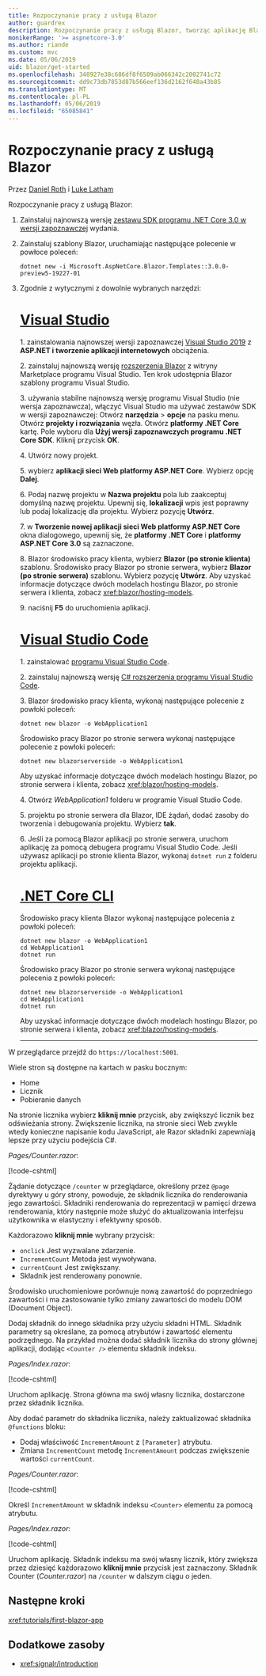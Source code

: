 ```yaml
---
title: Rozpoczynanie pracy z usługą Blazor
author: guardrex
description: Rozpoczynanie pracy z usługą Blazor, tworząc aplikację Blazor, za pomocą narzędzi dostępnych w wybranym.
monikerRange: '>= aspnetcore-3.0'
ms.author: riande
ms.custom: mvc
ms.date: 05/06/2019
uid: blazor/get-started
ms.openlocfilehash: 348927e38c686df8f6509ab066342c2002741c72
ms.sourcegitcommit: dd9c73db7853d87b566eef136d2162f648a43b85
ms.translationtype: MT
ms.contentlocale: pl-PL
ms.lasthandoff: 05/06/2019
ms.locfileid: "65085841"
---
```

# <a name="get-started-with-blazor"></a>Rozpoczynanie pracy z usługą Blazor

Przez [Daniel Roth](https://github.com/danroth27) i [Luke Latham](https://github.com/guardrex)

Rozpoczynanie pracy z usługą Blazor:

1. Zainstaluj najnowszą wersję [zestawu SDK programu .NET Core 3.0 w wersji zapoznawczej](https://dotnet.microsoft.com/download/dotnet-core/3.0) wydania.

1. Zainstaluj szablony Blazor, uruchamiając następujące polecenie w powłoce poleceń:

   ```console
   dotnet new -i Microsoft.AspNetCore.Blazor.Templates::3.0.0-preview5-19227-01
   ```

1. Zgodnie z wytycznymi z dowolnie wybranych narzędzi:

   # <a name="visual-studiotabvisual-studio"></a>[Visual Studio](#tab/visual-studio)

   1.&nbsp;zainstalowania najnowszej wersji zapoznawczej [Visual Studio 2019](https://visualstudio.com/preview) z **ASP.NET i tworzenie aplikacji internetowych** obciążenia.

   2.&nbsp;zainstaluj najnowszą wersję [rozszerzenia Blazor](https://go.microsoft.com/fwlink/?linkid=870389) z witryny Marketplace programu Visual Studio. Ten krok udostępnia Blazor szablony programu Visual Studio.

   3.&nbsp;używania stabilne najnowszą wersję programu Visual Studio (nie wersja zapoznawcza), włączyć Visual Studio ma używać zestawów SDK w wersji zapoznawczej: Otwórz **narzędzia** > **opcje** na pasku menu. Otwórz **projekty i rozwiązania** węzła. Otwórz **platformy .NET Core** kartę. Pole wyboru dla **Użyj wersji zapoznawczych programu .NET Core SDK**. Kliknij przycisk **OK**.

   4.&nbsp;Utwórz nowy projekt.

   5.&nbsp;wybierz **aplikacji sieci Web platformy ASP.NET Core**. Wybierz opcję **Dalej**.

   6.&nbsp;Podaj nazwę projektu w **Nazwa projektu** pola lub zaakceptuj domyślną nazwę projektu. Upewnij się, **lokalizacji** wpis jest poprawny lub podaj lokalizację dla projektu. Wybierz pozycję **Utwórz**.

   7.&nbsp;w **Tworzenie nowej aplikacji sieci Web platformy ASP.NET Core** okna dialogowego, upewnij się, że **platformy .NET Core** i **platformy ASP.NET Core 3.0** są zaznaczone.

   8.&nbsp;Blazor środowisko pracy klienta, wybierz **Blazor (po stronie klienta)** szablonu. Środowisko pracy Blazor po stronie serwera, wybierz **Blazor (po stronie serwera)** szablonu. Wybierz pozycję **Utwórz**. Aby uzyskać informacje dotyczące dwóch modelach hostingu Blazor, po stronie serwera i klienta, zobacz <xref:blazor/hosting-models>.

   9.&nbsp;naciśnij **F5** do uruchomienia aplikacji.

   # <a name="visual-studio-codetabvisual-studio-code"></a>[Visual Studio Code](#tab/visual-studio-code)
   
   1.&nbsp;zainstalować [programu Visual Studio Code](https://code.visualstudio.com/).

   2.&nbsp;zainstaluj najnowszą wersję [ C# rozszerzenia programu Visual Studio Code](https://marketplace.visualstudio.com/items?itemName=ms-vscode.csharp).

   3.&nbsp;Blazor środowisko pracy klienta, wykonaj następujące polecenie z powłoki poleceń:

      ```console
      dotnet new blazor -o WebApplication1
      ```

      Środowisko pracy Blazor po stronie serwera wykonaj następujące polecenie z powłoki poleceń:

      ```console
      dotnet new blazorserverside -o WebApplication1
      ```

      Aby uzyskać informacje dotyczące dwóch modelach hostingu Blazor, po stronie serwera i klienta, zobacz <xref:blazor/hosting-models>.

   4.&nbsp;Otwórz *WebApplication1* folderu w programie Visual Studio Code.

   5.&nbsp;projektu po stronie serwera dla Blazor, IDE żądań, dodać zasoby do tworzenia i debugowania projektu. Wybierz **tak**.

   6.&nbsp;Jeśli za pomocą Blazor aplikacji po stronie serwera, uruchom aplikację za pomocą debugera programu Visual Studio Code. Jeśli używasz aplikacji po stronie klienta Blazor, wykonaj `dotnet run` z folderu projektu aplikacji.

   <!--

   # [Visual Studio for Mac](#tab/visual-studio-mac)

   1.&nbsp;Install [Visual Studio for Mac](https://visualstudio.microsoft.com/vs/mac/). Switch the [Update channel to Preview](/visualstudio/mac/install-preview).

   2.&nbsp;Select **File** > **New Solution** or **New Project**.

   3.&nbsp;In the sidebar, select **.NET Core** > **App**.

   4.&nbsp;For a Blazor server-side experience, select the **ASP.NET Core Blazor (server-side)** template. For a Blazor client-side experience, select the **ASP.NET Core Blazor (client-side)** template. Select **Next**. For information on the two Blazor hosting models, server-side and client-side, see <xref:blazor/hosting-models>.

   5.&nbsp;The **Target Framework** defaults to **.NET Core 3.0**. Select **Next**.

   6.&nbsp;In the **Project Name** field, enter `WebApplication1`. Select **Create**.

   7.&nbsp;Select **Run** > **Run Without Debugging** to run the app *without the debugger*. Running with the debugger isn't supported at this time.

   -->

   # <a name="net-core-clitabnetcore-cli"></a>[.NET Core CLI](#tab/netcore-cli/)

   Środowisko pracy klienta Blazor wykonaj następujące polecenia z powłoki poleceń:

   ```console
   dotnet new blazor -o WebApplication1
   cd WebApplication1
   dotnet run
   ```

   Środowisko pracy Blazor po stronie serwera wykonaj następujące polecenia z powłoki poleceń:

   ```console
   dotnet new blazorserverside -o WebApplication1
   cd WebApplication1
   dotnet run
   ```

   Aby uzyskać informacje dotyczące dwóch modelach hostingu Blazor, po stronie serwera i klienta, zobacz <xref:blazor/hosting-models>.

   ---

W przeglądarce przejdź do `https://localhost:5001`.

Wiele stron są dostępne na kartach w pasku bocznym:

* Home
* Licznik
* Pobieranie danych

Na stronie licznika wybierz **kliknij mnie** przycisk, aby zwiększyć licznik bez odświeżania strony. Zwiększenie licznika, na stronie sieci Web zwykle wtedy konieczne napisanie kodu JavaScript, ale Razor składniki zapewniają lepsze przy użyciu podejścia C#.

*Pages/Counter.razor*:

[!code-cshtml[](get-started/samples_snapshot/3.x/Counter1.razor?highlight=7,12-15)]

Żądanie dotyczące `/counter` w przeglądarce, określony przez `@page` dyrektywy u góry strony, powoduje, że składnik licznika do renderowania jego zawartości. Składniki renderowania do reprezentacji w pamięci drzewa renderowania, który następnie może służyć do aktualizowania interfejsu użytkownika w elastyczny i efektywny sposób.

Każdorazowo **kliknij mnie** wybrany przycisk:

* `onclick` Jest wyzwalane zdarzenie.
* `IncrementCount` Metoda jest wywoływana.
* `currentCount` Jest zwiększany.
* Składnik jest renderowany ponownie.

Środowisko uruchomieniowe porównuje nową zawartość do poprzedniego zawartości i ma zastosowanie tylko zmiany zawartości do modelu DOM (Document Object).

Dodaj składnik do innego składnika przy użyciu składni HTML. Składnik parametry są określane, za pomocą atrybutów i zawartość elementu podrzędnego. Na przykład można dodać składnik licznika do strony głównej aplikacji, dodając `<Counter />` elementu składnik indeksu.

*Pages/Index.razor*:

[!code-cshtml[](get-started/samples_snapshot/3.x/Index1.razor?highlight=7)]

Uruchom aplikację. Strona główna ma swój własny licznika, dostarczone przez składnik licznika.

Aby dodać parametr do składnika licznika, należy zaktualizować składnika `@functions` bloku:

* Dodaj właściwość `IncrementAmount` z `[Parameter]` atrybutu.
* Zmiana `IncrementCount` metodę `IncrementAmount` podczas zwiększenie wartości `currentCount`.

*Pages/Counter.razor*:

[!code-cshtml[](get-started/samples_snapshot/3.x/Counter2.razor?highlight=12-13,17)]

Określ `IncrementAmount` w składnik indeksu `<Counter>` elementu za pomocą atrybutu.

*Pages/Index.razor*:

[!code-cshtml[](get-started/samples_snapshot/3.x/Index2.razor?highlight=7)]

Uruchom aplikację. Składnik indeksu ma swój własny licznik, który zwiększa przez dziesięć każdorazowo **kliknij mnie** przycisk jest zaznaczony. Składnik Counter (*Counter.razor*) na `/counter` w dalszym ciągu o jeden.

## <a name="next-steps"></a>Następne kroki

<xref:tutorials/first-blazor-app>

## <a name="additional-resources"></a>Dodatkowe zasoby

* <xref:signalr/introduction>

